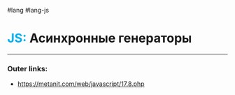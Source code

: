 #lang #lang-js
# <font color="#00b0f0">JS:</font> Асинхронные генераторы
---
### Outer links:
- https://metanit.com/web/javascript/17.8.php